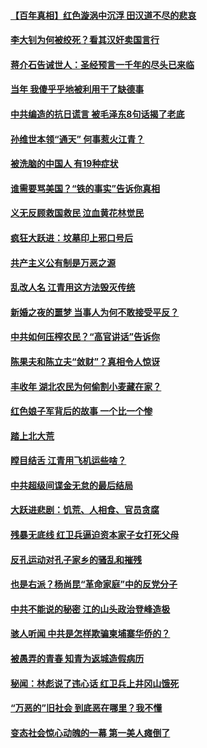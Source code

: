 #### [【百年真相】红色漩涡中沉浮 田汉道不尽的悲哀](../pages/prog1695/a103392562.md) 
#### [李大钊为何被绞死？看其汉奸卖国言行](../pages/prog1695/a103392328.md) 
#### [蒋介石告诫世人：圣经预言一千年的尽头已来临](../pages/prog1695/a103392323.md) 
#### [当年 我傻乎乎地被利用干了缺德事](../pages/prog1695/a103390195.md) 
#### [中共编造的抗日谎言 被毛泽东8句话揭了老底](../pages/prog1695/a103390192.md) 
#### [孙维世本领“通天” 何事惹火江青？](../pages/prog1695/a103389257.md) 
#### [被洗脑的中国人 有19种症状](../pages/prog1695/a103389249.md) 
#### [谁需要骂美国？“铁的事实”告诉你真相](../pages/prog1695/a103388310.md) 
#### [义无反顾救国救民 泣血黄花林觉民](../pages/prog1695/a103388298.md) 
#### [疯狂大跃进：坟墓印上邪口号后](../pages/prog1695/a103387360.md) 
#### [共产主义公有制是万恶之源](../pages/prog1695/a103387352.md) 
#### [乱改人名 江青用这方法毁灭传统](../pages/prog1695/a103386323.md) 
#### [新婚之夜的噩梦 当事人为何不敢接受平反？](../pages/prog1695/a103386318.md) 
#### [中共如何压榨农民？“高官讲话”告诉你](../pages/prog1695/a103385405.md) 
#### [陈果夫和陈立夫“敛财”？真相令人惊讶](../pages/prog1695/a103385390.md) 
#### [丰收年 湖北农民为何偷割小麦藏在家？](../pages/prog1695/a103384134.md) 
#### [红色娘子军背后的故事 一个比一个惨](../pages/prog1695/a103384119.md) 
#### [踏上北大荒](../pages/prog1695/a103383172.md) 
#### [瞠目结舌 江青用飞机运些啥？](../pages/prog1695/a103383168.md) 
#### [中共超级间谍金无怠的最后结局](../pages/prog1695/a103382206.md) 
#### [大跃进悲剧：饥荒、人相食、官员贪腐](../pages/prog1695/a103382186.md) 
#### [残暴无底线 红卫兵逼迫资本家子女打死父母](../pages/prog1695/a103381293.md) 
#### [反孔运动对孔子家乡的骚乱和摧残](../pages/prog1695/a103381287.md) 
#### [也是右派？杨尚昆“革命家庭”中的反党分子](../pages/prog1695/a103380285.md) 
#### [中共不能说的秘密 江的山头政治登峰造极](../pages/prog1695/a103380266.md) 
#### [骇人听闻 中共是怎样欺骗柬埔寨华侨的？](../pages/prog1695/a103379241.md) 
#### [被愚弄的青春 知青为返城造假病历](../pages/prog1695/a103379219.md) 
#### [秘闻：林彪说了违心话 红卫兵上井冈山饿死](../pages/prog1695/a103377868.md) 
#### [“万恶的”旧社会 到底恶在哪里？我不懂](../pages/prog1695/a103377878.md) 
#### [变态社会惊心动魄的一幕 第一美人瘫倒了](../pages/prog1695/a103376949.md) 
